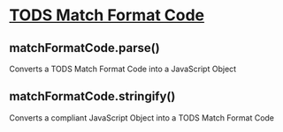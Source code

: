 # [TODS Match Format Code](https://itftennis.atlassian.net/wiki/spaces/TODS/pages/1272840309/Match+Format+Code)

## matchFormatCode.parse()
Converts a TODS Match Format Code into a JavaScript Object

## matchFormatCode.stringify()
Converts a compliant JavaScript Object into a TODS Match Format Code

